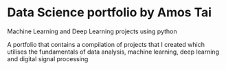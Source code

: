 # Data Science portfolio by Amos Tai
Machine Learning and Deep Learning projects using python

A portfolio that contains a compilation of projects that I created which utilises the fundamentals of data analysis, machine learning, deep learning and digital signal processing
